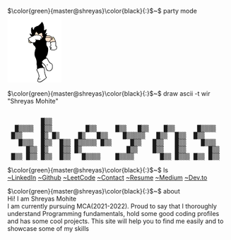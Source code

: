 <!-- - 👋 Hi, I’m @Geeks-Vegeta
- 👀 I’m interested in ...
- 🌱 I’m currently learning ...
- 💞️ I’m looking to collaborate on ...
- 📫 How to reach me ... -->


<!---
Geeks-Vegeta/Geeks-Vegeta is a ✨ special ✨ repository because its `README.md` (this file) appears on your GitHub profile.
You can click the Preview link to take a look at your changes.--->
$\color{green}{master@shreyas}\color{black}{:}$~$ party mode
\
![vegeta](/Images/dance-vegeta.gif)

$\color{green}{master@shreyas}\color{black}{:}$~$ draw ascii -t wir "Shreyas Mohite"
<pre style="background":"#ffffff">
                                                                                                       █▒▒             
         █▒▒                                                                            █▒▒       █▒   █▒▒             
  █▒▒▒▒  █▒▒         █▒▒     █▒▒   █▒▒    █▒▒      █▒▒▒▒       █▒▒▒ █▒▒ █▒▒     █▒▒     █▒▒          █▒█▒ █▒    █▒▒    
 █▒▒     █▒ █▒     █▒   █▒▒    █▒▒▒▒▒   █▒▒  █▒▒  █▒▒           █▒▒  █▒  █▒▒  █▒▒  █▒▒  █▒ █▒    █▒▒   █▒▒    █▒   █▒▒ 
   █▒▒▒  █▒▒  █▒▒ █▒▒▒▒▒ █▒▒     █▒▒   █▒▒   █▒▒    █▒▒▒        █▒▒  █▒  █▒▒ █▒▒    █▒▒ █▒▒  █▒▒ █▒▒   █▒▒   █▒▒▒▒▒ █▒▒
     █▒▒ █▒   █▒▒ █▒            █▒▒    █▒▒   █▒▒      █▒▒       █▒▒  █▒  █▒▒  █▒▒  █▒▒  █▒   █▒▒ █▒▒   █▒▒   █▒        
 █▒▒ █▒▒ █▒▒  █▒▒   █▒▒▒▒    █▒▒▒▒       █▒▒ █▒▒▒ █▒▒ █▒▒      █▒▒▒  █▒  █▒▒    █▒▒     █▒▒  █▒▒ █▒▒    █▒▒    █▒▒▒▒   
</pre>
                                             

$\color{green}{master@shreyas}\color{black}{:}$~$ ls
\
<a href="https://github.com/Geeks-Vegeta/Geeks-Vegeta/edit/main/README.md">~LinkedIn</a> 
<a href="https://github.com/Geeks-Vegeta/Geeks-Vegeta/edit/main/README.md">~Github</a>
<a href="https://github.com/Geeks-Vegeta/Geeks-Vegeta/edit/main/README.md">~LeetCode</a>
<a href="https://github.com/Geeks-Vegeta/Geeks-Vegeta/edit/main/README.md">~Contact</a>
<a href="https://github.com/Geeks-Vegeta/Geeks-Vegeta/edit/main/README.md">~Resume</a>
<a href="https://github.com/Geeks-Vegeta/Geeks-Vegeta/edit/main/README.md">~Medium</a>
<a href="https://github.com/Geeks-Vegeta/Geeks-Vegeta/edit/main/README.md">~Dev.to</a>

$\color{green}{master@shreyas}\color{black}{:}$~$ about \
Hi! I am Shreyas Mohite <br> I am currently pursuing MCA(2021-2022). Proud to say that I thoroughly understand Programming fundamentals, hold some good coding profiles and has some cool projects. This site will help you to find me easily and to showcase some of my skills




